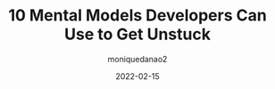 ---
author: moniquedanao2
date: 2022-02-15
permalink: false
publisher: sitepointdotcom
tags:
  - productivity
target_url: https://www.sitepoint.com/10-mental-models-developers-can-use-to-get-unstuck/
title: 10 Mental Models Developers Can Use to Get Unstuck
---